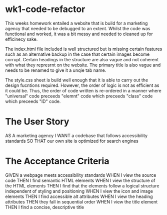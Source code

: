 # wk1-code-refactor
This weeks homework entailed a website that is build for a marketing agency that needed to be debugged to an extent. Whilst the code was functional and worked, it was a bit messy and needed to cleaned up for efficinecy sake. 

The index.html file included is well structured but is missing certain features such as an alternative backup in the case that certain images become corrupt. Certain headings in the structure are also vague and not coherent with what they represrnt on the website. The primary title is also vague and needs to be renamed to give it a unqie tab name. 

The style.css sheet is build well enough that it is able to carry out the design fucntions required. However, the order of logic is not as efficient as it could be. Thus, the order of code written is re-ordered in a manner where "universal" code preceeds "elemnt" code which preceeds "class" code which preceeds "ID" code. 

# The User Story 
AS A marketing agency
I WANT a codebase that follows accessibility standards
SO THAT our own site is optimized for search engines

# The Acceptance Criteria
GIVEN a webpage meets accessibility standards
WHEN I view the source code
THEN I find semantic HTML elements
WHEN I view the structure of the HTML elements
THEN I find that the elements follow a logical structure independent of styling and positioning
WHEN I view the icon and image elements
THEN I find accessible alt attributes
WHEN I view the heading attributes
THEN they fall in sequential order
WHEN I view the title element
THEN I find a concise, descriptive title
